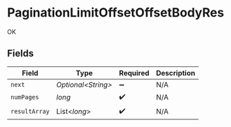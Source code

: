 # PaginationLimitOffsetOffsetBodyRes

OK


## Fields

| Field               | Type                | Required            | Description         |
| ------------------- | ------------------- | ------------------- | ------------------- |
| `next`              | *Optional\<String>* | :heavy_minus_sign:  | N/A                 |
| `numPages`          | *long*              | :heavy_check_mark:  | N/A                 |
| `resultArray`       | List\<*long*>       | :heavy_check_mark:  | N/A                 |